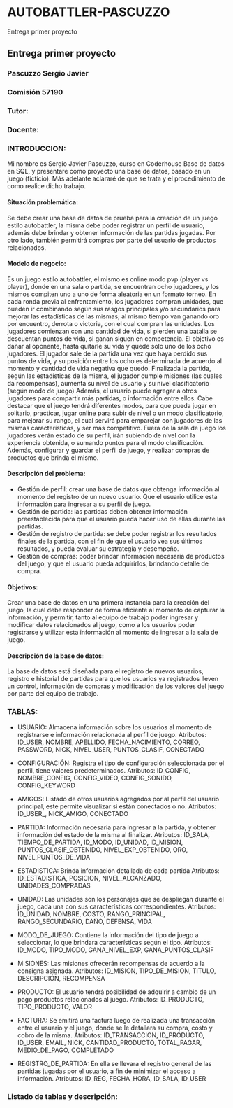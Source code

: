 # AUTOBATTLER-PASCUZZO
Entrega primer proyecto

## Entrega primer proyecto
### Pascuzzo Sergio Javier
### Comisión 57190
### Tutor:
### Docente:

### INTRODUCCION:
Mi nombre es Sergio Javier Pascuzzo, curso en Coderhouse Base de datos en SQL, y presentare como proyecto una base de datos, basado en un juego (ficticio). Más adelante aclararé de que se trata y el procedimiento de como realice dicho trabajo.

#### Situación problemática:
Se debe crear una base de datos de prueba para la creación de un juego estilo autobattler, la misma debe poder registrar un perfil de usuario, además debe brindar y obtener información de las partidas jugadas. Por otro lado, también permitirá compras por parte del usuario de productos relacionados.

#### Modelo de negocio:
Es un juego estilo autobattler, el mismo es online modo pvp (player vs player), donde en una sala o partida, se encuentran ocho jugadores, y los mismos compiten uno a uno de forma aleatoria en un formato torneo.
En cada ronda previa al enfrentamiento, los jugadores compran unidades, que pueden ir combinando según sus rasgos principales y/o secundarios para mejorar las estadísticas de las mismas; al mismo tiempo van ganando oro por encuentro, derrota o victoria, con el cual compran las unidades.
Los jugadores comienzan con una cantidad de vida, si pierden una batalla se descuentan puntos de vida, si ganan siguen en competencia. El objetivo es dañar al oponente, hasta quitarle su vida y quede solo uno de los ocho jugadores. El jugador sale de la partida una vez que haya perdido sus puntos de vida, y su posición entre los ocho es determinada de acuerdo al momento y cantidad de vida negativa que quedo.
Finalizada la partida, según las estadísticas de la misma, el jugador cumple misiones (las cuales da recompensas), aumenta su nivel de usuario y su nivel clasificatorio (según modo de juego)
Además, el usuario puede agregar a otros jugadores para compartir más partidas, o información entre ellos.
Cabe destacar que el juego tendrá diferentes modos, para que pueda jugar en solitario, practicar, jugar online para subir de nivel o un modo clasificatorio, para mejorar su rango, el cual servirá para emparejar con jugadores de las mismas características, y ser más competitivo.
Fuera de la sala de juego los jugadores verán estado de su perfil, irán subiendo de nivel con la experiencia obtenida, o sumando puntos para el modo clasificación. Además, configurar y guardar el perfil de juego, y realizar compras de productos que brinda el mismo. 

#### Descripción del problema:
- Gestión de perfil: crear una base de datos que obtenga información al momento del registro de un nuevo usuario. Que el usuario utilice esta información para ingresar a su perfil de juego.
- Gestión de partida: las partidas deben obtener información preestablecida para que el usuario pueda hacer uso de ellas durante las partidas.
- Gestión de registro de partida: se debe poder registrar los resultados finales de la partida, con el fin de que el usuario vea sus últimos resultados, y pueda evaluar su estrategia y desempeño.
- Gestión de compras: poder brindar información necesaria de productos del juego, y que el usuario pueda adquirirlos, brindando detalle de compra.

#### Objetivos:
Crear una base de datos en una primera instancia para la creación del juego, la cual debe responder de forma eficiente al momento de capturar la información, y permitir, tanto al equipo de trabajo poder ingresar y modificar datos relacionados al juego, como a los usuarios poder registrarse y utilizar esta información al momento de ingresar a la sala de juego.

#### Descripción de la base de datos:
La base de datos está diseñada para el registro de nuevos usuarios, registro e historial de partidas para que los usuarios ya registrados lleven un control, información de compras y modificación de los valores del juego por parte del equipo de trabajo.

### TABLAS:

- USUARIO:
Almacena información sobre los usuarios al momento de registrarse e información relacionada al perfil de juego.
Atributos: ID_USER, NOMBRE, APELLIDO, FECHA_NACIMIENTO, CORREO, PASSWORD, NICK, NIVEL_USER, PUNTOS_CLASIF, CONECTADO

- CONFIGURACIÓN:
Registra el tipo de configuración seleccionada por el perfil, tiene valores predeterminados.
Atributos: ID_CONFIG, NOMBRE_CONFIG, CONFIG_VIDEO, CONFIG_SONIDO, CONFIG_KEYWORD

- AMIGOS:
Listado de otros usuarios agregados por al perfil del usuario principal, este permite visualizar si están conectados o no.
Atributos: ID_USER_, NICK_AMIGO, CONECTADO

- PARTIDA:
Información necesaria para ingresar a la partida, y obtener información del estado de la misma al finalizar.
Atributos: ID_SALA, TIEMPO_DE_PARTIDA, ID_MODO, ID_UNIDAD, ID_MISION, PUNTOS_CLASIF_OBTENIDO, NIVEL_EXP_OBTENIDO, ORO, NIVEL,PUNTOS_DE_VIDA

- ESTADISTICA:
Brinda información detallada de cada partida
Atributos: ID_ESTADISTICA, POSICION, NIVEL_ALCANZADO, UNIDADES_COMPRADAS

- UNIDAD:
Las unidades son los personajes que se despliegan durante el juego, cada una con sus características correspondientes.
Atributos: ID_UNIDAD, NOMBRE, COSTO, RANGO_PRINCIPAL, RANGO_SECUNDARIO, DAÑO, DEFENSA, VIDA

- MODO_DE_JUEGO:
Contiene la información del tipo de juego a seleccionar, lo que brindara características según el tipo.
Atributos: ID_MODO, TIPO_MODO, GANA_NIVEL_EXP, GANA_PUNTOS_CLASIF

- MISIONES:
Las misiones ofrecerán recompensas de acuerdo a la consigna asignada.
Atributos: ID_MISION, TIPO_DE_MISION, TITULO, DESCRIPCIÓN, RECOMPENSA

- PRODUCTO:
El usuario tendrá posibilidad de adquirir a cambio de un pago productos relacionados al juego.
Atributos: ID_PRODUCTO, TIPO_PRODUCTO, VALOR

- FACTURA:
Se emitirá una factura luego de realizada una transacción entre el usuario y el juego, donde se le detallara su compra, costo y cobro de la misma.
Atributos: ID_TRANSACCION, ID_PRODUCTO, ID_USER, EMAIL, NICK, CANTIDAD_PRODUCTO, TOTAL_PAGAR, MEDIO_DE_PAGO, COMPLETADO

- REGISTRO_DE_PARTIDA:
En ella se llevara el registro general de las partidas jugadas por el usuario, a fin de minimizar el acceso a información.
Atributos: ID_REG, FECHA_HORA, ID_SALA, ID_USER

### Listado de tablas y descripción:
